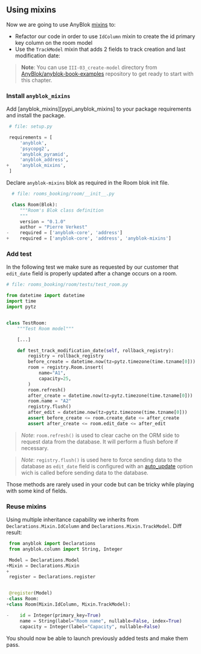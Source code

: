 ## Using mixins

Now we are going to use AnyBlok [mixins][wikipedia_mixin] to:
* Refactor our code in order to use ``IdColumn`` mixin to create the id
  primary key column on the room model
* Use the ``TrackModel`` mixin that adds 2 fields to track creation and last
  modification date:

> **Note**: You can use ``III-03_create-model`` directory from
> [AnyBlok/anyblok-book-examples][gh_abe] repository to get ready to start
> with this chapter.


### Install ``anyblok_mixins``

Add [anyblok_mixins][pypi_anyblok_mixins] to your package requirements and
install the package.

```python
 # file: setup.py

 requirements = [
     'anyblok',
     'psycopg2',
     'anyblok_pyramid',
     'anyblok_address',
+    'anyblok_mixins',
 ]

```

Declare ``anyblok-mixins`` blok as required in the Room blok init file.

```python
  # file: rooms_booking/room/__init__.py

  class Room(Blok):
     """Room's Blok class definition
     """
     version = "0.1.0"
     author = "Pierre Verkest"
-    required = ['anyblok-core', 'address']
+    required = ['anyblok-core', 'address', 'anyblok-mixins']

```

### Add test

In the following test we make sure as requested by our customer that
``edit_date`` field is properly updated after a change occurs on a room.

```python
# file: rooms_booking/room/tests/test_room.py

from datetime import datetime
import time
import pytz


class TestRoom:
    """Test Room model"""

    [...]

    def test_track_modification_date(self, rollback_registry):
        registry = rollback_registry
        before_create = datetime.now(tz=pytz.timezone(time.tzname[0]))
        room = registry.Room.insert(
            name="A1",
            capacity=25,
        )
        room.refresh()
        after_create = datetime.now(tz=pytz.timezone(time.tzname[0]))
        room.name = "A2"
        registry.flush()
        after_edit = datetime.now(tz=pytz.timezone(time.tzname[0]))
        assert before_create <= room.create_date <= after_create
        assert after_create <= room.edit_date <= after_edit
```

> *Note*: ``room.refresh()`` is used to clear cache on the ORM side to
> request data from the database. It will perform a flush before if
> necessary.

> *Note*: ``registry.flush()`` is used here to force sending data to the database
> as ``edit_date`` field is configured with an [auto_update][ref_doc_auto_update]
> option wich is called before sending data to the database.

Those methods are rarely used in your code but can be tricky while playing with
some kind of fields.

### Reuse mixins

Using multiple inheritance capability we inherits from
``Declarations.Mixin.IdColumn`` and ``Declarations.Mixin.TrackModel``.
Diff result:

```python
 from anyblok import Declarations
 from anyblok.column import String, Integer

 Model = Declarations.Model
+Mixin = Declarations.Mixin
+
 register = Declarations.register


 @register(Model)
-class Room:
+class Room(Mixin.IdColumn, Mixin.TrackModel):

-    id = Integer(primary_key=True)
     name = String(label="Room name", nullable=False, index=True)
     capacity = Integer(label="Capacity", nullable=False)
```

You should now be able to launch previously added tests and make them pass.


[gh_abe]: https://github.com/AnyBlok/anyblok-book-examples
[wikipedia_mixin]: https://en.wikipedia.org/wiki/Mixin
[ref_doc_auto_update]: http://doc.anyblok.org/en/latest/MEMENTO.html#column<
[pypi_address_blok]: https://pypi.org/project/anyblok_mixins/
